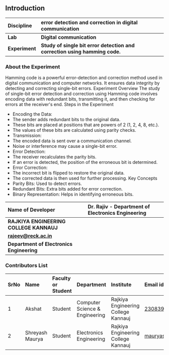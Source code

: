 ## Introduction


<b>Discipline | <b>error detection and correction in digital communication
:--|:--|
<b> Lab | <b> Digital communication
<b> Experiment|     <b> Study of single bit error detection and correction using hamming code.

### About the Experiment 

Hamming code is a powerful error-detection and correction method used in digital communication and computer networks. It ensures data integrity by detecting and correcting single-bit errors.
Experiment Overview
The study of single-bit error detection and correction using Hamming code involves encoding data with redundant bits, transmitting it, and then checking for errors at the receiver's end.
Steps in the Experiment
- Encoding the Data:
- The sender adds redundant bits to the original data.
- These bits are placed at positions that are powers of 2 (1, 2, 4, 8, etc.).
- The values of these bits are calculated using parity checks.
- Transmission:
- The encoded data is sent over a communication channel.
- Noise or interference may cause a single-bit error.
- Error Detection:
- The receiver recalculates the parity bits.
- If an error is detected, the position of the erroneous bit is determined.
- Error Correction:
- The incorrect bit is flipped to restore the original data.
- The corrected data is then used for further processing.
Key Concepts
- Parity Bits: Used to detect errors.
- Redundant Bits: Extra bits added for error correction.
- Binary Representation: Helps in identifying erroneous bits.


<b>Name of Developer | <b> Dr. Rajiv - Department of Electronics Engineering
:--|:--|
<b> RAJKIYA ENGINEERING COLLEGE KANNAUJ | <b>  
<b> rajeev@reck.ac.in  |  <b>  
<b> Department of Electronics Engineering |  

### Contributors List

SrNo | Name | Faculty or Student | Department| Institute | Email id
:--|:--|:--|:--|:--|:--|
1 | Akshat | Student|  Computer Science & Engineering | Rajkiya Engineering College Kannauj  | 2308390100011@reck.ac.in
2 | Shreyash Maurya | Student|Electronics Engineering  |Rajkiya Engineering College Kannauj  | mauryashreyansh2378@gmail.com
